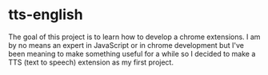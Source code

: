 # tts-english
The goal of this project is to learn how to develop a chrome extensions. I am by no means an expert in JavaScript or in chrome development but I've been meaning to make something useful for a while so I decided to make a TTS (text to speech) extension as my first project.
